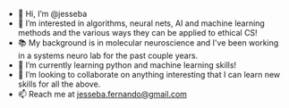 - 👋 Hi, I’m @jesseba
- 👀 I’m interested in algorithms, neural nets, AI and machine learning methods and the various ways they can be applied to ethical CS!
- 📚 My background is in molecular neuroscience and I've been working in a systems neuro lab for the past couple years.
- 🌱 I’m currently learning python and machine learning skills! 
- 💞️ I’m looking to collaborate on anything interesting that I can learn new skills for all the above.
- 📫 Reach me at jesseba.fernando@gmail.com

<!---
jesseba/jesseba is a ✨ special ✨ repository because its `README.md` (this file) appears on your GitHub profile.
You can click the Preview link to take a look at your changes.
--->
